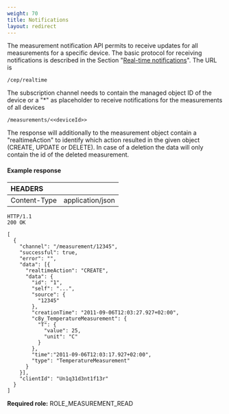 ```yaml
---
weight: 70
title: Notifications
layout: redirect
---
```


The measurement notification API permits to receive updates for all measurements for a specific device.
The basic protocol for receiving notifications is described in the Section "[Real-time notifications](/guides/reference/real-time-notifications)". The URL is

```http
/cep/realtime
```
The subscription channel needs to contain the managed object ID of the device or a "*" as placeholder to receive notifications for the measurements of all devices

```http
/measurements/<<deviceId>>
```
The response will additionally to the measurement object contain a "realtimeAction" to identify which action resulted in the given object (CREATE, UPDATE or DELETE). In case of a deletion the data will only contain the id of the deleted measurement.

#### Example response

|HEADERS||
|:---|:---|
|Content-Type|application/json

```http
HTTP/1.1 
200 OK

[
  {
    "channel": "/measurement/12345",
    "successful": true,
    "error": "",
    "data": [{
      "realtimeAction": "CREATE",
      "data": {
        "id": "1",
        "self": "...",
        "source": {
          "12345"
        },
        "creationTime": "2011-09-06T12:03:27.927+02:00",
        "c8y_TemperatureMeasurement": {
          "T": {
            "value": 25,
            "unit": "C"
          }
        },
        "time":"2011-09-06T12:03:17.927+02:00",
        "type": "TemperatureMeasurement"
      }
    }],
    "clientId": "Un1q31d3nt1f13r"
  }
]
```
**Required role:** ROLE\_MEASUREMENT\_READ
